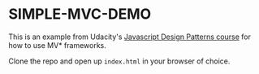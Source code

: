 # SIMPLE-MVC-DEMO

This is an example from Udacity's [Javascript Design Patterns course](https://www.udacity.com/course/javascript-design-patterns--ud989) for how to use MV* frameworks.

Clone the repo and open up `index.html` in your browser of choice.
